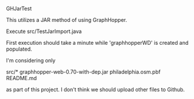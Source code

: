 GHJarTest

This utilizes a JAR method of using GraphHopper.

Execute src/TestJarImport.java

First execution should take a minute while 'graphhopperWD' is created and populated.

I'm considering only

src/*
graphhopper-web-0.70-with-dep.jar
philadelphia.osm.pbf
README.md

as part of this project.  I don't think we should upload other files to Github.